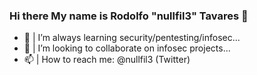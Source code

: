 ### Hi there My name is Rodolfo "nullfil3" Tavares 👋

- 🌱 | I’m always learning security/pentesting/infosec...
- 👯 | I’m looking to collaborate on infosec projects...
- 📫 | How to reach me: @nullfil3 (Twitter) 
